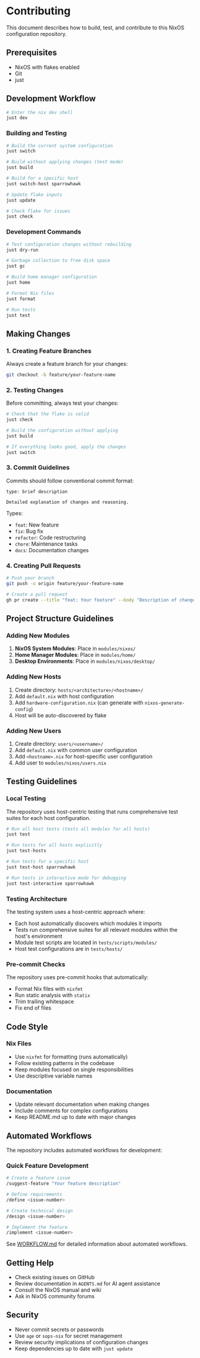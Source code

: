 # Contributing

This document describes how to build, test, and contribute to this NixOS configuration repository.

## Prerequisites

- NixOS with flakes enabled
- Git
- just

## Development Workflow

```bash
# Enter the nix dev shell
just dev
```

### Building and Testing

```bash
# Build the current system configuration
just switch

# Build without applying changes (test mode)
just build

# Build for a specific host
just switch-host sparrowhawk

# Update flake inputs
just update

# Check flake for issues
just check
```

### Development Commands

```bash
# Test configuration changes without rebuilding
just dry-run

# Garbage collection to free disk space
just gc

# Build home manager configuration
just home

# Format Nix files
just format

# Run tests
just test
```

## Making Changes

### 1. Creating Feature Branches

Always create a feature branch for your changes:

```bash
git checkout -b feature/your-feature-name
```

### 2. Testing Changes

Before committing, always test your changes:

```bash
# Check that the flake is valid
just check

# Build the configuration without applying
just build

# If everything looks good, apply the changes
just switch
```

### 3. Commit Guidelines

Commits should follow conventional commit format:

```
type: brief description

Detailed explanation of changes and reasoning.
```

Types:
- `feat`: New feature
- `fix`: Bug fix
- `refactor`: Code restructuring
- `chore`: Maintenance tasks
- `docs`: Documentation changes

### 4. Creating Pull Requests

```bash
# Push your branch
git push -u origin feature/your-feature-name

# Create a pull request
gh pr create --title "feat: Your feature" --body "Description of changes"
```

## Project Structure Guidelines

### Adding New Modules

1. **NixOS System Modules**: Place in `modules/nixos/`
2. **Home Manager Modules**: Place in `modules/home/`
3. **Desktop Environments**: Place in `modules/nixos/desktop/`

### Adding New Hosts

1. Create directory: `hosts/<architecture>/<hostname>/`
2. Add `default.nix` with host configuration
3. Add `hardware-configuration.nix` (can generate with `nixos-generate-config`)
4. Host will be auto-discovered by flake

### Adding New Users

1. Create directory: `users/<username>/`
2. Add `default.nix` with common user configuration
3. Add `<hostname>.nix` for host-specific user configuration
4. Add user to `modules/nixos/users.nix`

## Testing Guidelines

### Local Testing

The repository uses host-centric testing that runs comprehensive test suites for each host configuration.

```bash
# Run all host tests (tests all modules for all hosts)
just test

# Run tests for all hosts explicitly
just test-hosts

# Run tests for a specific host
just test-host sparrowhawk

# Run tests in interactive mode for debugging
just test-interactive sparrowhawk
```

### Testing Architecture

The testing system uses a host-centric approach where:
- Each host automatically discovers which modules it imports
- Tests run comprehensive suites for all relevant modules within the host's environment
- Module test scripts are located in `tests/scripts/modules/`
- Host test configurations are in `tests/hosts/`

### Pre-commit Checks

The repository uses pre-commit hooks that automatically:
- Format Nix files with `nixfmt`
- Run static analysis with `statix`
- Trim trailing whitespace
- Fix end of files

## Code Style

### Nix Files

- Use `nixfmt` for formatting (runs automatically)
- Follow existing patterns in the codebase
- Keep modules focused on single responsibilities
- Use descriptive variable names

### Documentation

- Update relevant documentation when making changes
- Include comments for complex configurations
- Keep README.md up to date with major changes

## Automated Workflows

The repository includes automated workflows for development:

### Quick Feature Development

```bash
# Create a feature issue
/suggest-feature "Your feature description"

# Define requirements
/define <issue-number>

# Create technical design
/design <issue-number>

# Implement the feature
/implement <issue-number>
```

See [WORKFLOW.md](WORKFLOW.md) for detailed information about automated workflows.

## Getting Help

- Check existing issues on GitHub
- Review documentation in `AGENTS.md` for AI agent assistance
- Consult the NixOS manual and wiki
- Ask in NixOS community forums

## Security

- Never commit secrets or passwords
- Use `age` or `sops-nix` for secret management
- Review security implications of configuration changes
- Keep dependencies up to date with `just update`

